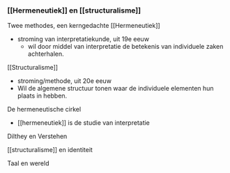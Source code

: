 ### [[Hermeneutiek]] en [[structuralisme]]

Twee methodes, een kerngedachte 
[[Hermeneutiek]]
- stroming van interpretatiekunde, uit 19e eeuw
	- wil door middel van interpretatie de betekenis van individuele zaken achterhalen.

[[Structuralisme]]
- stroming/methode, uit 20e eeuw
- Wil de algemene structuur tonen waar de individuele elementen hun plaats in hebben.




De hermeneutische cirkel
- [[hermeneutiek]] is de studie van interpretatie

Dilthey en Verstehen

[[structuralisme]] en identiteit

Taal en wereld






